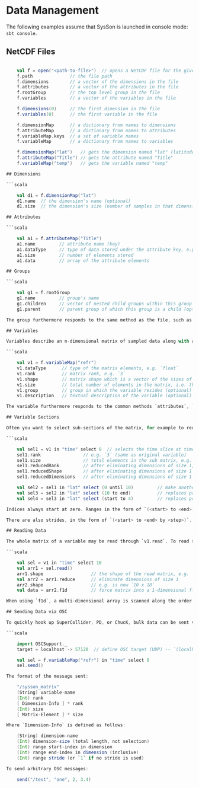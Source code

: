 # Data Management

The following examples assume that SysSon is launched in console mode: `sbt console`.

## NetCDF Files

```scala

    val f = open("<path-to-file>")  // opens a NetCDF file for the given path
    f.path              // the file path
    f.dimensions        // a vector of the dimensions in the file
    f.attributes        // a vector of the attributes in the file
    f.rootGroup         // the top level group in the file
    f.variables         // a vector of the variables in the file

    f.dimensions(0)     // the first dimension in the file
    f.variables(0)      // the first variable in the file

    f.dimensionMap      // a dictionary from names to dimensions
    f.attributeMap      // a dictionary from names to attributes
    f.variableMap.keys  // a set of variable names
    f.variableMap       // a dictionary from names to variables

    f.dimensionMap("lat")   // gets the dimension named "lat" (latitude)
    f.attributeMap("Title") // gets the attribute named "Title"
    f.variableMap("temp")   // gets the variable named "temp"

## Dimensions

```scala

    val d1 = f.dimensionMap("lat")
    d1.name  // the dimension's name (optional)
    d1.size  // the dimension's size (number of samples in that dimension)

## Attributes

```scala

    val a1 = f.attributeMap("Title")
    a1.name         // attribute name (key)
    a1.dataType     // type of data stored under the attribute key, e.g. `String`
    a1.size         // number of elements stored
    a1.data         // array of the attribute elements

## Groups

```scala

    val g1 = f.rootGroup
    g1.name         // group's name
    g1.children     // vector of nested child groups within this group
    g1.parent       // parent group of which this group is a child (optional)

The group furthermore responds to the same method as the file, such as getting attributes (`attributes`, `attributeMap`), variables (`variables`, `variableMap`) and dimensions (`dimensions`, `dimensionMap`).

## Variables

Variables describe an n-dimensional matrix of sampled data along with a name and dimensions associated with the matrix.

```scala

    val v1 = f.variableMap("refr")
    v1.dataType      // type of the matrix elements, e.g. `float`
    v1.rank          // matrix rank, e.g. `3`
    v1.shape         // matrix shape which is a vector of the sizes of each dimension, e.g. `Vector(108, 10, 18)`
    v1.size          // total number of elements in the matrix, i.e. the product of the shape; e.g. `19440`
    v1.group         // group in which the variable resides (optional)
    v1.description   // textual description of the variable (optional)

The variable furthermore responds to the common methods `attributes`, `attributeMap`, `dimensions`, `dimensionMap`, e.g. `v1.attributeMap("missing_value")`.

## Variable Sections

Often you want to select sub-sections of the matrix, for example to reduce the dimensionality. To make a section, the dimension must first be given by its name, followed by a range selection statement. Examples:

```scala

    val sel1 = v1 in "time" select 0  // selects the time slice at time index 0
    sel1.rank                // e.g. `3` (same as original variable)
    sel1.size                // total elements in the sub matrix, e.g. `180`
    sel1.reducedRank         // after eliminating dimensions of size 1, e.g. `2`
    sel1.reducedShape        // after eliminating dimensions of size 1
    sel1.reducedDimensions   // after eliminating dimensions of size 1

    val sel2 = sel1 in "lat" select (0 until 10)         // make another selection
    val sel3 = sel2 in "lat" select (10 to end)          // replaces previous selection
    val sel4 = sel3 in "lat" select (start to 4)         // replaces previous selection

Indices always start at zero. Ranges in the form of `(<start> to <end>)` are inclusive (end index is included), whereas ranges in the form of `(<start> until <end>)` are exclusive, as is standard in Scala's regular ranges.

There are also strides, in the form of `(<start> to <end> by <step>)`. However, there seems to be currently a problem with the underlying `Section` type not supporting them properly.

## Reading Data

The whole matrix of a variable may be read through `v1.read`. To read sub sections, make a selection first as described above. For example:

```scala

    val sel = v1 in "time" select 10
    val arr1 = sel.read()
    arr1.shape                  // the shape of the read matrix, e.g. `1 x 10 x 18`
    val arr2 = arr1.reduce      // eliminate dimensions of size 1
    arr2.shape                  // e.g. is now `10 x 18`
    val data = arr2.f1d         // force matrix into a 1-dimensional float vector

When using `f1d`, a multi-dimensional array is scanned along the order of its dimensions "breadth-first". For example, if the shape is `2 x 3 x 4`, the first two elements scan the first dimension where dimensions 2 and 3 are fixed at index 0, followed by the two elements in the first dimension where the second dimension is fixed at index 1 and the third dimension is fixed at index 0, etc.

## Sending Data via OSC

To quickly hook up SuperCollider, PD, or ChucK, bulk data can be sent via OSC. The following illustrates this by sending data to the SuperCollider language.

```scala

    import OSCSupport._
    target = localhost -> 57120  // define OSC target (UDP) -- `(localhost, 57120)` is the default

    val sel = f.variableMap("refr") in "time" select 0
    sel.send()

The format of the message sent:

    "/sysson_matrix"
    (String) variable-name
    (Int) rank
    [ Dimension-Info ] * rank
    (Int) size
    [ Matrix-Element ] * size

Where `Dimension-Info` is defined as follows:

    (String) dimension-name
    (Int) dimension-size (total length, not selection)
    (Int) range start-index in dimension
    (Int) range end-index in dimension (inclusive)
    (Int) range stride (or `1` if no stride is used)

To send arbitrary OSC messages:

    send("/test", "one", 2, 3.4)
